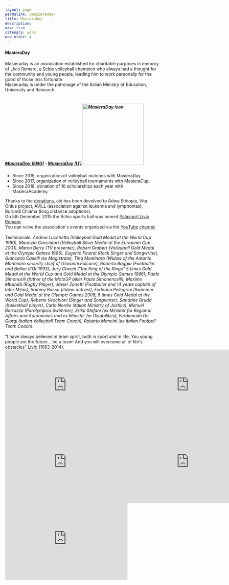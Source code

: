 ```yaml
---
layout: page
permalink: /masieraday/
title: MasieraDay
description: 
nav: true
cateogry: work
nav_order: 4
---
```


<html>

<head>
    <title>MasieraDay</title>
</head>

<h4>MasieraDay</h4>
<h7>Masieraday is an association established for charitable purposes in memory of Livio Romare, a <a href="https://en.wikipedia.org/wiki/Schio">Schio</a> volleyball champion who always had a thought for the community and young people, leading him to work personally for the good of those less fortunate. <br>Masieraday is under the patronage of the Italian Ministry of Education, University and Research.<br><br></h7>
<h5><a href="https://www.masieraday.it/en/">MasieraDay (ENG)</a> - <a href="https://www.masieraday.it/">MasieraDay (IT)</a>   <img src="https://pieroromare.github.io/assets/img/masieraday.png" alt="MasieraDay Icon" width="200"></h5>
<ul>
<li>Since 2015, organization of volleyball matches with MasieraDay.</li>
<li>Since 2017, organization of volleyball tournaments with MasieraCup.</li> 
<li>Since 2018, donation of 10 scholarships each year with MasieraAcademy.</li>
</ul>
Thanks to the <a href="https://www.masieraday.it/dona/">donations</a>, aid has been devolved to Adwa Ethiopia, Vita Onlus project, AViLL (association against leukemia and lymphomas), Burundi Chiama (long distance adoptions). <br>
On 5th December 2015 the Schio sports hall was named <a href="https://it.wikipedia.org/wiki/Palasport_Livio_Romare">Palasport Livio Romare</a>. <br>
You can relive the association's events organised via the <a href="https://www.youtube.com/@masieradaylivioromare7060">YouTube channel</a>.<br><br>
Testimonials: <em>Andrea Lucchetta (Volleyball Gold Medal at the World Cup 1990), Maurizia Cacciatori (Volleyball Silver Medal at the European Cup 2001), Marco Berry (TV presenter), Robert Grabert (Volleyball Gold Medal at the Olympic Games 1996), Eugenio Finardi (Rock Singer and Songwriter), Giancarlo Caselli (ex Magistrate), Tina Montinaro (Widow of the Antonio Montinaro security chief of Giovanni Falcone), Roberto Baggio (Footballer and Ballon d'Or 1993), Jury Chechi ("the King of the Rings" 5 times Gold Medal at the World Cup and Gold Medal at the Olympic Games 1996), Paolo Simoncelli (father of the MotoGP biker Paolo Simonencelli), Maxime Mbandà (Rugby Player), Javier Zanetti (Footballer and 14 years captain of Inter Milan), Sammy Basso (italian activist), Federica Pellegrini (Swimmer and Gold Medal at the Olympic Games 2008, 6 times Gold Medal at the World Cup), Roberto Vecchioni (Singer and Songwriter), Sandrine Gruda (basketball player), Carlo Nordio (italian Ministry of Justice), Manuel Bortuzzo (Paralympics Swimmer), Erika Stefani (ex Minister for Regional Affairs and Autonomies and ex Minister for Disabilities), Ferdinando De Giorgi (italian Volleyball Team Coach), Roberto Mancini (ex italian Football Team Coach).</em><br><br>
"I have always believed in team spirit, both in sport and in life. You young people are the future... be a team! And you will overcome all of life's obstacles" Livio (1963-2014).
<br>
<div style="display: flex; flex-direction: row;">
    <div style="flex: 1;">
        <iframe width="400" height="250" src="https://www.youtube.com/embed/NEbUTuQBW34?si=vRvq8fv58rlmDK-j" title="YouTube video player" frameborder="0" allow="accelerometer; autoplay; clipboard-write; encrypted-media; gyroscope; picture-in-picture; web-share" allowfullscreen></iframe>
    </div>
    <div style="flex: 1;">
        <iframe width="400" height="250" src="https://www.youtube.com/embed/POPwv7HCJ8o?si=wXFRfFE9nwl3nKA9" title="YouTube video player" frameborder="0" allow="accelerometer; autoplay; clipboard-write; encrypted-media; gyroscope; picture-in-picture; web-share" allowfullscreen></iframe>
    </div>
</div>
<div style="display: flex; flex-direction: row;">
    <div style="flex: 1;">
        <iframe width="400" height="250" src="https://www.youtube.com/embed/qJxkA5mmVv4?si=U3hNh5mzwFB67THf" title="YouTube video player" frameborder="0" allow="accelerometer; autoplay; clipboard-write; encrypted-media; gyroscope; picture-in-picture; web-share" allowfullscreen></iframe>
    </div>
    <div style="flex: 1;">
        <iframe width="400" height="250" src="https://www.youtube.com/embed/bWqGII2BQOY?si=ioijzXkMcZVekOG8" title="YouTube video player" frameborder="0" allow="accelerometer; autoplay; clipboard-write; encrypted-media; gyroscope; picture-in-picture; web-share" allowfullscreen></iframe>
    </div>
</div>
<iframe width="400" height="250" src="https://www.youtube.com/embed/c2ardDQVlO8?si=HCcrfHOhMT4Eopsc" title="YouTube video player" frameborder="0" allow="accelerometer; autoplay; clipboard-write; encrypted-media; gyroscope; picture-in-picture; web-share" allowfullscreen></iframe>